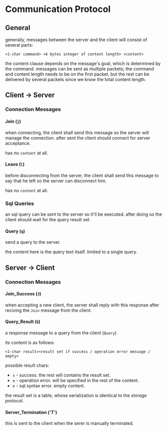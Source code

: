 # Communication Protocol

## General

generally, messages between the server and the client will consist of several parts:

`<1-char command> <4 bytes integer of content length> <content>`

the content clause depends on the message's goal, which is determined by the command.
messages can be sent as multiple packets; the command and content length needs to be on the first
packet, but the rest can be delivered by several packets since we know the total content length.

## Client -> Server

### Connection Messages

#### Join (`j`)
when connecting, the client shall send this message so the server will manage the connection.
after sent the client should connect for server acceptance.

has no `content` at all.

#### Leave (`l`)
before disconnecting from the server, the client shall send this message to say that he left
so the server can disconnect him.

has no `content` at all.

### Sql Queries
an sql query can be sent to the server so it'll be executed.
after doing so the client should wait for the query result set.

#### Query (`q`)
send a query to the server.

the content here is the query text itself. limited to a single query.

## Server -> Client

### Connection Messages

#### Join_Success (`J`)
when accepting a new client, the server shall reply with this response after reciving the `Join` message from the client.

#### Query_Result (`Q`)
a response message to a query from the client (`Query`)

its content is as follows:

`<1-char result><result set if success / operation error message / empty>`

possible result chars:
- `s` - success. the rest will contains the result set.
- `o` - operation error. will be specified in the rest of the content.
- `e` - sql syntax error. empty content.

the result set is a table, whose serialization is identical to the *storage protocol*.

#### Server_Termination ('T')
this is sent to the client when the serer is manually terminated.
